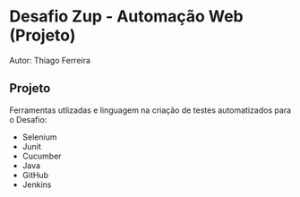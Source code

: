 # Desafio Zup - Automação Web (Projeto)
Autor: Thiago Ferreira

## Projeto

Ferramentas utlizadas e linguagem na criação de testes automatizados para o Desafio:

- Selenium
- Junit
- Cucumber
- Java
- GitHub
- Jenkins
